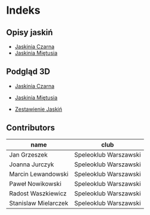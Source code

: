 # Indeks

## Opisy jaskiń

* [Jaskinia Czarna](jaskinie/jaskinia_czarna.md)
* [Jaskinia Miętusia](jaskinie/jaskinia_mietusia.md)

## Podgląd 3D

* [Jaskinia Czarna](modele_3d/jaskinia_czarna_3d.md)
* [Jaskinia Miętusia](modele_3d/jaskinia_mietusia_3d.md)

* [Zestawienie Jaskiń](modele_3d/all_3d.md)

## Contributors

|        name        |         club        |
|--------------------|---------------------|
|    Jan Grzeszek    |Speleoklub Warszawski|
|   Joanna Jurczyk   |Speleoklub Warszawski|
| Marcin Lewandowski |Speleoklub Warszawski|
|  Paweł Nowikowski  |Speleoklub Warszawski|
| Radost Waszkiewicz |Speleoklub Warszawski|
|Stanislaw Mielarczek|Speleoklub Warszawski|

